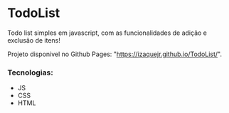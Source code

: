 # TodoList
Todo list simples em javascript, com as funcionalidades de adição e exclusão de itens! 

Projeto disponivel no Github Pages: "https://izaquejr.github.io/TodoList/".

### Tecnologias: 

* JS
* CSS
* HTML
 
